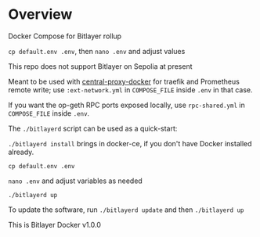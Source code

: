 # Overview

Docker Compose for Bitlayer rollup

`cp default.env .env`, then `nano .env` and adjust values

This repo does not support Bitlayer on Sepolia at present

Meant to be used with [central-proxy-docker](https://github.com/CryptoManufaktur-io/central-proxy-docker) for traefik
and Prometheus remote write; use `:ext-network.yml` in `COMPOSE_FILE` inside `.env` in that case.

If you want the op-geth RPC ports exposed locally, use `rpc-shared.yml` in `COMPOSE_FILE` inside `.env`.

The `./bitlayerd` script can be used as a quick-start:

`./bitlayerd install` brings in docker-ce, if you don't have Docker installed already.

`cp default.env .env`

`nano .env` and adjust variables as needed

`./bitlayerd up`

To update the software, run `./bitlayerd update` and then `./bitlayerd up`

This is Bitlayer Docker v1.0.0
